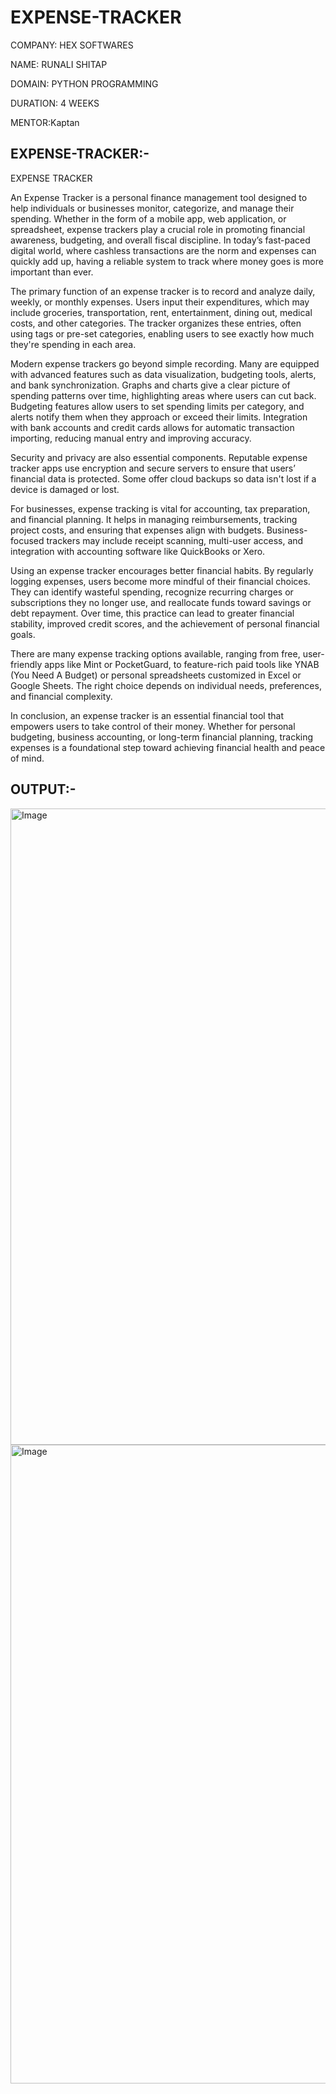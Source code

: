 # EXPENSE-TRACKER

COMPANY: HEX SOFTWARES

NAME: RUNALI SHITAP

DOMAIN: PYTHON PROGRAMMING

DURATION: 4 WEEKS

MENTOR:Kaptan

## EXPENSE-TRACKER:-
EXPENSE TRACKER

An Expense Tracker is a personal finance management tool designed to help individuals or businesses monitor, categorize, and manage their spending. Whether in the form of a mobile app, web application, or spreadsheet, expense trackers play a crucial role in promoting financial awareness, budgeting, and overall fiscal discipline. In today’s fast-paced digital world, where cashless transactions are the norm and expenses can quickly add up, having a reliable system to track where money goes is more important than ever.

The primary function of an expense tracker is to record and analyze daily, weekly, or monthly expenses. Users input their expenditures, which may include groceries, transportation, rent, entertainment, dining out, medical costs, and other categories. The tracker organizes these entries, often using tags or pre-set categories, enabling users to see exactly how much they're spending in each area.

Modern expense trackers go beyond simple recording. Many are equipped with advanced features such as data visualization, budgeting tools, alerts, and bank synchronization. Graphs and charts give a clear picture of spending patterns over time, highlighting areas where users can cut back. Budgeting features allow users to set spending limits per category, and alerts notify them when they approach or exceed their limits. Integration with bank accounts and credit cards allows for automatic transaction importing, reducing manual entry and improving accuracy.

Security and privacy are also essential components. Reputable expense tracker apps use encryption and secure servers to ensure that users’ financial data is protected. Some offer cloud backups so data isn't lost if a device is damaged or lost.

For businesses, expense tracking is vital for accounting, tax preparation, and financial planning. It helps in managing reimbursements, tracking project costs, and ensuring that expenses align with budgets. Business-focused trackers may include receipt scanning, multi-user access, and integration with accounting software like QuickBooks or Xero.

Using an expense tracker encourages better financial habits. By regularly logging expenses, users become more mindful of their financial choices. They can identify wasteful spending, recognize recurring charges or subscriptions they no longer use, and reallocate funds toward savings or debt repayment. Over time, this practice can lead to greater financial stability, improved credit scores, and the achievement of personal financial goals.

There are many expense tracking options available, ranging from free, user-friendly apps like Mint or PocketGuard, to feature-rich paid tools like YNAB (You Need A Budget) or personal spreadsheets customized in Excel or Google Sheets. The right choice depends on individual needs, preferences, and financial complexity.

In conclusion, an expense tracker is an essential financial tool that empowers users to take control of their money. Whether for personal budgeting, business accounting, or long-term financial planning, tracking expenses is a foundational step toward achieving financial health and peace of mind. 

## OUTPUT:-
<img width="1919" height="1018" alt="Image" src="https://github.com/user-attachments/assets/df05a808-f3dd-432c-8770-60e09304e807" />

<img width="1919" height="1022" alt="Image" src="https://github.com/user-attachments/assets/81528ab3-a623-47cc-b7e5-31372c6db0a7" />
